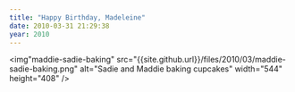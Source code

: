 ```yaml
---
title: "Happy Birthday, Madeleine"
date: 2010-03-31 21:29:38
year: 2010
---
```

<img"maddie-sadie-baking" src="{{site.github.url}}/files/2010/03/maddie-sadie-baking.png" alt="Sadie and Maddie baking cupcakes" width="544" height="408" />
